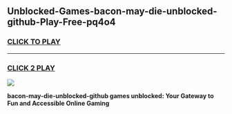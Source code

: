 
## Unblocked-Games-bacon-may-die-unblocked-github-Play-Free-pq4o4
<h3>
<a href="https://premium76.site?title=bacon-may-die-unblocked-github&ref=15A">CLICK TO PLAY</a></h3>
<hr>

<h3>
<a href="https://premium76.site?title=bacon-may-die-unblocked-github&ref=15A">CLICK 2 PLAY</a>
  
</h3>

<a href="https://premium76.site?title=bacon-may-die-unblocked-github&ref=15A"><img src="https://clearcache.store/games.png"></a>


**bacon-may-die-unblocked-github games unblocked: Your Gateway to Fun and Accessible Online Gaming**
